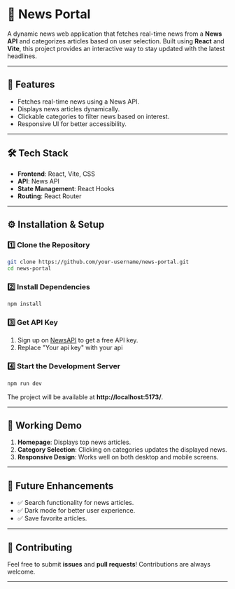 # 📰 News Portal

A dynamic news web application that fetches real-time news from a **News API** and categorizes articles based on user selection. Built using **React** and **Vite**, this project provides an interactive way to stay updated with the latest headlines.

---

## 🚀 Features
- Fetches real-time news using a News API.
- Displays news articles dynamically.
- Clickable categories to filter news based on interest.
- Responsive UI for better accessibility.

---

## 🛠 Tech Stack
- **Frontend**: React, Vite, CSS
- **API**: News API
- **State Management**: React Hooks
- **Routing**: React Router

---

## ⚙ Installation & Setup

### 1️⃣ Clone the Repository
```bash
git clone https://github.com/your-username/news-portal.git
cd news-portal
```

### 2️⃣ Install Dependencies
```bash
npm install
```

### 3️⃣ Get API Key
1. Sign up on [NewsAPI](https://newsapi.org/) to get a free API key.
2. Replace "Your api key" with your api

### 4️⃣ Start the Development Server
```bash
npm run dev
```
The project will be available at **http://localhost:5173/**.

---

## 📸 Working Demo
1. **Homepage**: Displays top news articles.
2. **Category Selection**: Clicking on categories updates the displayed news.
3. **Responsive Design**: Works well on both desktop and mobile screens.

---

## 📝 Future Enhancements
- ✅ Search functionality for news articles.
- ✅ Dark mode for better user experience.
- ✅ Save favorite articles.

---

## 🤝 Contributing
Feel free to submit **issues** and **pull requests**! Contributions are always welcome.

---

